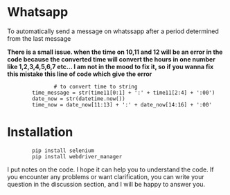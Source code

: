 # Whatsapp
To automatically send a message on whatssapp after a period determined from the last message

**There is a small issue. when the time on 10,11 and 12 will be an error in the code because the converted time will convert the hours in one number like 1,2,3,4,5,6,7 etc...  I am not in the mood to fix it, so if you wanna fix this mistake this line of code which give the error**

                   # to convert time to string
            time_message = str(time11[0:1] + ':' + time11[2:4] + ':00')
            date_now = str(datetime.now())
            time_now = date_now[11:13] + ':' + date_now[14:16] + ':00'


# Installation
            pip install selenium
            pip install webdriver_manager


I put notes on the code. I hope it can help you to understand the code. If you encounter any problems or want clarification, you can write your question in the discussion section, and I will be happy to answer you.

